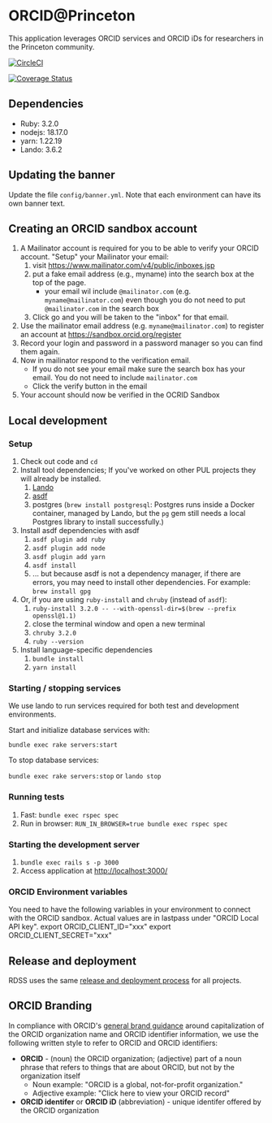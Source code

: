 # ORCID@Princeton
This application leverages ORCID services and ORCID iDs for researchers in the Princeton community.

[![CircleCI](https://circleci.com/gh/pulibrary/orcid_princeton/tree/main.svg?style=svg)](https://circleci.com/gh/pulibrary/orcid_princeton/tree/main)

[![Coverage Status](https://coveralls.io/repos/github/pulibrary/orcid_princeton/badge.svg?branch=main)](https://coveralls.io/github/pulibrary/orcid_princeton?branch=main)

## Dependencies
* Ruby: 3.2.0
* nodejs: 18.17.0
* yarn: 1.22.19
* Lando: 3.6.2

## Updating the banner

Update the file `config/banner.yml`. Note that each environment can have its own banner text.

## Creating an ORCID sandbox account

  1. A Mailinator account is required for you to be able to verify your ORCID account. "Setup" your Mailinator your email:
     1. visit https://www.mailinator.com/v4/public/inboxes.jsp
     1. put a fake email address (e.g., myname) into the search box at the top of the page.
        * your email wil include `@mailinator.com` (e.g. `myname@mailinator.com`) even though you do not need to put `@mailinator.com` in the search box
     1. Click go and you will be taken to the "inbox" for that email.
  1. Use the mailinator email address (e.g. `myname@mailinator.com`) to register an account at https://sandbox.orcid.org/register
  1. Record your login and password in a password manager so you can find them again.
  1. Now in mailinator respond to the verification email.
     * If you do not see your email make sure the search box has your email.  You do not need to include `mailinator.com`
     * Click the verify button in the email
  1. Your account should now be verified in the OCRID Sandbox

## Local development

### Setup
1. Check out code and `cd`
1. Install tool dependencies; If you've worked on other PUL projects they will already be installed.
    1. [Lando](https://docs.lando.dev/getting-started/installation.html)
    1. [asdf](https://asdf-vm.com/guide/getting-started.html#_2-download-asdf)
    1. postgres (`brew install postgresql`: Postgres runs inside a Docker container, managed by Lando, but the `pg` gem still needs a local Postgres library to install successfully.)
1. Install asdf dependencies with asdf
    1. `asdf plugin add ruby`
    1. `asdf plugin add node`
    1. `asdf plugin add yarn`
    1. `asdf install`
    1. ... but because asdf is not a dependency manager, if there are errors, you may need to install other dependencies. For example: `brew install gpg`
1. Or, if you are using `ruby-install` and `chruby` (instead of `asdf`):
   1. `ruby-install 3.2.0 -- --with-openssl-dir=$(brew --prefix openssl@1.1)`
   2. close the terminal window and open a new terminal
   3. `chruby 3.2.0`
   4. `ruby --version`
1. Install language-specific dependencies
    1. `bundle install`
    2. `yarn install`

### Starting / stopping services
We use lando to run services required for both test and development environments.

Start and initialize database services with:

`bundle exec rake servers:start`

To stop database services:

`bundle exec rake servers:stop` or `lando stop`

### Running tests
1. Fast: `bundle exec rspec spec`
2. Run in browser: `RUN_IN_BROWSER=true bundle exec rspec spec`

### Starting the development server
1. `bundle exec rails s -p 3000`
2. Access application at [http://localhost:3000/](http://localhost:3000/)

### ORCID Environment variables
You need to have the following variables in your environment to connect with the ORCID sandbox.  Actual values are in lastpass under "ORCID Local API key".
export ORCID_CLIENT_ID="xxx"
export ORCID_CLIENT_SECRET="xxx"

## Release and deployment

RDSS uses the same [release and deployment process](https://github.com/pulibrary/rdss-handbook/blob/main/release_process.md) for all projects.

## ORCID Branding

In compliance with ORCID's [general brand guidance](https://info.orcid.org/brand-guidelines/#h-general-brand-guidance) around capitalization of the ORCID organization name and ORCID identifier information, we use the following written style to refer to ORCID and ORCID identifiers:

* **ORCID** - (noun) the ORCID organization; (adjective) part of a noun phrase that refers to things that are about ORCID, but not by the organization itself
  * Noun example: "ORCID is a global, not-for-profit organization."
  * Adjective example: "Click here to view your ORCID record"
* **ORCID identifer** or **ORCID iD** (abbreviation) - unique identifer offered by the ORCID organization